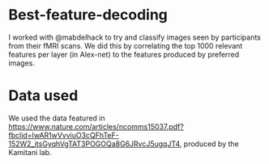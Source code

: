 # Best-feature-decoding
I worked with @mabdelhack to try and classify images seen by participants from their fMRI scans. We did this by correlating the top 1000 relevant features per layer (in Alex-net) to the features produced by preferred images.

# Data used
We used the data featured in https://www.nature.com/articles/ncomms15037.pdf?fbclid=IwAR1wVvviuO3cQFhTeF-152W2_itsGyqhVgTAT3POGOQa8G6JRvcJ5ugqJT4, produced by the Kamitani lab.

